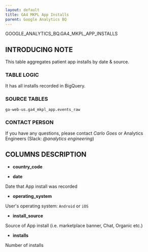 ```yaml
---
layout: default
title: GA4 MKPL App Installs
parent: Google Analytics BQ
---
```


GOOGLE_ANALYTICS_BQ.GA4_MKPL_APP_INSTALLS

## INTRODUCING NOTE

This table aggregates patient app installs by date & source.

### TABLE LOGIC

It has all installs recorded in BigQuery.


### SOURCE TABLES

`ga-web-us.ga4_mkpl_app.events_raw`

### CONTACT PERSON

If you have any questions, please contact *Carlo Goes* or Analytics Engineers (Slack: *@analytics engineering*)

## COLUMNS DESCRIPTION

* **country_code**

* **date**


Date that App install was recorded

* **operating_system**

User's operating system: `Android` or `iOS`

* **install_source**

Source of App install (i.e. marketplace banner, Chat, Organic etc.)

* **installs**

Number of installs
